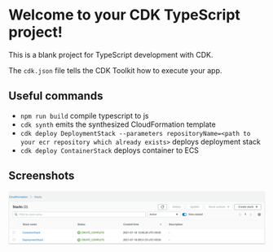 # Welcome to your CDK TypeScript project!

This is a blank project for TypeScript development with CDK.

The `cdk.json` file tells the CDK Toolkit how to execute your app.

## Useful commands

 * `npm run build`   compile typescript to js
 * `cdk synth`       emits the synthesized CloudFormation template
 * `cdk deploy DeploymentStack --parameters repositoryName=<path to your ecr repository which already exists>` deploys deployment stack
 * `cdk deploy ContainerStack` deploys container to ECS


## Screenshots

![alt text](https://github.com/shrimanwar92/AWS-CDK-projects/blob/master/as-cf-project/screenshots/cloudformation-stacks.PNG?raw=true)
